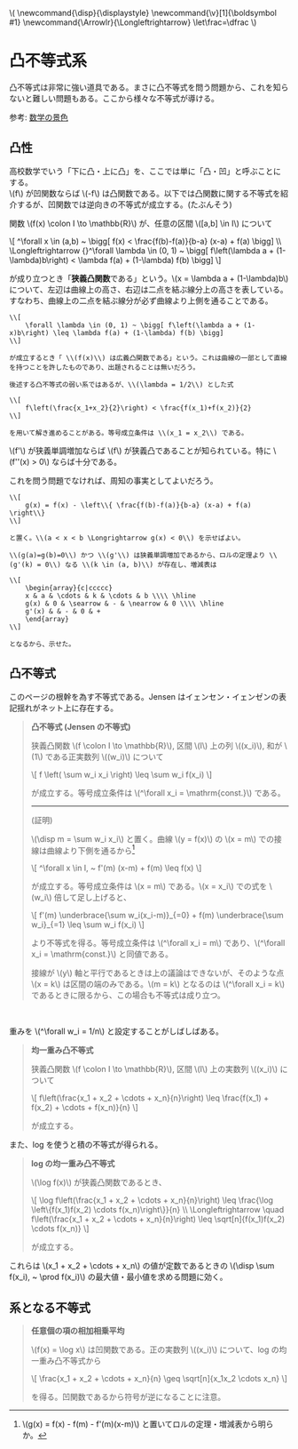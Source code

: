 \\(
    \newcommand{\disp}{\displaystyle}
    \newcommand{\v}[1]{\boldsymbol #1}
    \newcommand{\Arrowlr}{\Longleftrightarrow}
    \let\frac=\dfrac
\\)

# 凸不等式系

凸不等式は非常に強い道具である。まさに凸不等式を問う問題から、これを知らないと難しい問題もある。ここから様々な不等式が導ける。

参考: [数学の景色](https://mathlandscape.com/convex-func)

## 凸性

高校数学でいう「下に凸・上に凸」を、ここでは単に「凸・凹」と呼ぶことにする。  
\\(f\\) が凹関数ならば \\(-f\\) は凸関数である。以下では凸関数に関する不等式を紹介するが、凹関数では逆向きの不等式が成立する。(たぶんそう)

関数 \\(f(x) \colon I \to \mathbb{R}\\) が、任意の区間 \\([a,b] \in I\\) について

\\[
    ^\forall x \in (a,b) ~ \bigg[ f(x) < \frac{f(b)-f(a)}{b-a} (x-a) + f(a) \bigg] \\\\
    \Longleftrightarrow {}^\forall \lambda \in (0, 1) ~ \bigg[ f\left(\lambda a + (1-\lambda)b\right) < \lambda f(a) + (1-\lambda) f(b) \bigg]
\\]

が成り立つとき「**狭義凸関数**である」という。\\(x = \lambda a + (1-\lambda)b\\) について、左辺は曲線上の高さ、右辺は二点を結ぶ線分上の高さを表している。すなわち、曲線上の二点を結ぶ線分が必ず曲線より上側を通ることである。

```admonish title="広義凸関数について" collapsible=true
\\[
    \forall \lambda \in (0, 1) ~ \bigg[ f\left(\lambda a + (1-x)b\right) \leq \lambda f(a) + (1-\lambda) f(b) \bigg]
\\]

が成立するとき「 \\(f(x)\\) は広義凸関数である」という。これは曲線の一部として直線を持つことを許したものであり、出題されることは無いだろう。
```

```admonish title="memo"
後述する凸不等式の弱い系ではあるが、\\(\lambda = 1/2\\) とした式

\\[
    f\left(\frac{x_1+x_2}{2}\right) < \frac{f(x_1)+f(x_2)}{2}
\\]

を用いて解き進めることがある。等号成立条件は \\(x_1 = x_2\\) である。
```

\\(f'\\) が狭義単調増加ならば \\(f\\) が狭義凸であることが知られている。特に \\(f''(x) > 0\\) ならば十分である。

これを問う問題でなければ、周知の事実としてよいだろう。

```admonish title="凸性の証明"
\\[
    g(x) = f(x) - \left\\{ \frac{f(b)-f(a)}{b-a} (x-a) + f(a) \right\\}
\\]

と置く。\\(a < x < b \Longrightarrow g(x) < 0\\) を示せばよい。

\\(g(a)=g(b)=0\\) かつ \\(g'\\) は狭義単調増加であるから、ロルの定理より \\(g'(k) = 0\\) なる \\(k \in (a, b)\\) が存在し、増減表は

\\[
    \begin{array}{c|ccccc}
    x & a & \cdots & k & \cdots & b \\\\ \hline
    g(x) & 0 & \searrow & - & \nearrow & 0 \\\\ \hline
    g'(x) & & - & 0 & + 
    \end{array}
\\]

となるから、示せた。
```




## 凸不等式

このページの根幹を為す不等式である。Jensen はイェンセン・イェンゼンの表記揺れがネット上に存在する。

> **凸不等式 (Jensen の不等式)**
> 
> 狭義凸関数 \\(f \colon I \to \mathbb{R}\\), 区間 \\(I\\) 上の列 \\((x_i)\\), 和が \\(1\\) である正実数列 \\((w_i)\\) について
> 
> \\[ f \left( \sum w_i x_i \right) \leq \sum w_i f(x_i) \\]
>
> が成立する。等号成立条件は \\(^\forall x_i = \mathrm{const.}\\) である。
>
> ---
>
> (証明)
>
> \\(\disp m = \sum w_i x_i\\) と置く。曲線 \\(y = f(x)\\) の \\(x = m\\) での接線は曲線より下側を通るから[^1]
> 
> \\[
>     ^\forall x \in I, ~ f'(m) (x-m) + f(m) \leq f(x)
> \\]
> 
> が成立する。等号成立条件は \\(x = m\\) である。\\(x = x_i\\) での式を \\(w_i\\) 倍して足し上げると、
> 
> \\[
>     f'(m) \underbrace{\sum w_i(x_i-m)}\_{=0} + f(m) \underbrace{\sum w_i}\_{=1} \leq \sum w_i f(x_i)
> \\]
> 
> より不等式を得る。等号成立条件は \\(^\forall x_i = m\\) であり、\\(^\forall x_i = \mathrm{const.}\\) と同値である。
>
> 接線が \\(y\\) 軸と平行であるときは上の議論はできないが、そのような点 \\(x = k\\) は区間の端のみである。\\(m = k\\) となるのは \\(^\forall x_i = k\\) であるときに限るから、この場合も不等式は成り立つ。
>
> [^1]: \\(g(x) = f(x) - f(m) - f'(m)(x-m)\\) と置いてロルの定理・増減表から明らか。

<br>

重みを \\(^\forall w_i = 1/n\\) と設定することがしばしばある。

> **均一重み凸不等式**
>
> 狭義凸関数 \\(f \colon I \to \mathbb{R}\\), 区間 \\(I\\) 上の実数列 \\((x_i)\\) について
>
> \\[
>     f\left(\frac{x_1 + x_2 + \cdots + x_n}{n}\right) \leq \frac{f(x_1) + f(x_2) + \cdots + f(x_n)}{n}
> \\]
>
> が成立する。

また、log を使うと積の不等式が得られる。

> **log の均一重み凸不等式**
>
> \\(\log f(x)\\) が狭義凸関数であるとき、
>
> \\[
>     \log f\left(\frac{x_1 + x_2 + \cdots + x_n}{n}\right) \leq \frac{\log \left\\{f(x_1)f(x_2) \cdots f(x_n)\right\\}}{n} \\\\
>     \Longleftrightarrow \quad f\left(\frac{x_1 + x_2 + \cdots + x_n}{n}\right) \leq \sqrt[n]{f(x_1)f(x_2) \cdots f(x_n)}
> \\]
>
> が成立する。

これらは \\(x_1 + x_2 + \cdots + x_n\\) の値が定数であるときの \\(\disp \sum f(x_i), ~ \prod f(x_i)\\) の最大値・最小値を求める問題に効く。

## 系となる不等式

> **任意個の項の相加相乗平均**
>
> \\(f(x) = \log x\\) は凹関数である。正の実数列 \\((x_i)\\) について、log の均一重み凸不等式から
>
> \\[
>     \frac{x_1 + x_2 + \cdots + x_n}{n} \geq \sqrt[n]{x_1x_2 \cdots x_n}
> \\]
> 
> を得る。凹関数であるから符号が逆になることに注意。
